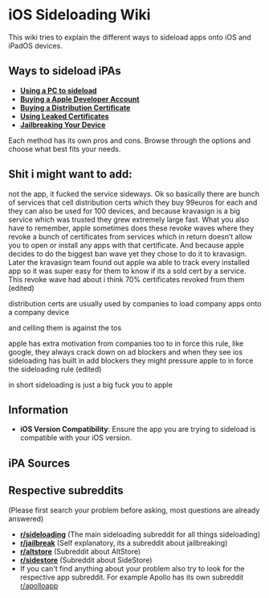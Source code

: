 # iOS Sideloading Wiki

This wiki tries to explain the different ways to sideload apps onto iOS and iPadOS devices.  

## Ways to sideload iPAs
- **[Using a PC to sideload](pc-free.md)**
- **[Buying a Apple Developer Account](dev-account.md)**
- **[Buying a Distribution Certificate](enterprise.md)**
- **[Using Leaked Certificates](leaked.md)**
- **[Jailbreaking Your Device](jailbreak.md)**

Each method has its own pros and cons. Browse through the options and choose what best fits your needs.

## Shit i might want to add:

not the app, it fucked the service sideways. Ok so basically there are bunch of services that cell distribution certs which they buy 99euros for each and they can also be used for 100 devices, and because kravasign is a big service which was trusted they grew extremely large fast. What you also have to remember, apple sometimes does these revoke waves where they revoke a bunch of certificates from services which in return doesn’t allow you to open or install any apps with that certificate. And because apple decides to do the biggest ban wave yet they chose to do it to kravasign. Later the kravasign team found out apple wa able to track every installed app so it was super easy for them to know if its a sold cert by a service. This revoke wave had about i think 70% certificates revoked from them (edited)

distribution certs are usually used by companies to load company apps onto a company device

and celling them is against the tos

apple has extra motivation from companies too to in force this rule, like google, they always crack down on ad blockers and when they see ios sideloading has built in add blockers they might pressure apple to in force the sideloading rule (edited)

in short sideloading is just a big fuck you to apple

## Information

- **iOS Version Compatibility**: Ensure the app you are trying to sideload is compatible with your iOS version.

## iPA Sources

## Respective subreddits
(Please first search your problem before asking, most questions are already answered)

- **[r/sideloading](https://www.reddit.com/r/sideloading)** (The main sideloading subreddit for all things sideloading)
- **[r/jailbreak](https://www.reddit.com/r/jailbreak)** (Self explanatory, its a subreddit about jailbreaking)
- **[r/altstore](https://www.reddit.com/r/AltStore)** (Subreddit about AltStore)
- **[r/sidestore](https://www.reddit.com/r/SideStore)** (Subreddit about SideStore)
- If you can't find anything about your problem also try to look for the respective app subreddit. For example Apollo has its own subreddit [r/apolloapp](https://www.reddit.com/r/apolloapp)

